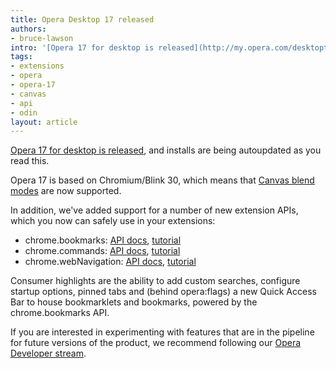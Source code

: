 ```yaml
---
title: Opera Desktop 17 released
authors:
- bruce-lawson
intro: '[Opera 17 for desktop is released](http://my.opera.com/desktopteam/blog/opera-17-final), and installs are being autoupdated as you read this. Opera 17 is based on Chromium/Blink 30, which means that [Canvas blend modes](http://codepen.io/adobe/pen/gbzmE) are now supported.'
tags:
- extensions
- opera
- opera-17
- canvas
- api
- odin
layout: article
---
```

<p><a href="http://my.opera.com/desktopteam/blog/opera-17-final">Opera 17 for desktop is released</a>, and installs are being autoupdated as you read this.</p>

<p>Opera 17 is based on Chromium/Blink 30, which means that <a href="http://codepen.io/adobe/pen/gbzmE">Canvas blend modes</a> are now supported.</p>

<p>In addition, we&#39;ve added support for a number of new extension APIs, which you now can safely use in your extensions:</p>

<ul>
<li>chrome.bookmarks: <a href="http://dev.opera.com/extension-docs/bookmarks.html">API docs</a>, <a href="http://dev.opera.com/extension-docs/tut_bookmarks.html">tutorial</a></li>
<li>chrome.commands: <a href="http://dev.opera.com/extension-docs/commands.html">API docs</a>, <a href="http://dev.opera.com/extension-docs/tut_commands.html">tutorial</a></li>
<li>chrome.webNavigation: <a href="http://dev.opera.com/extension-docs/webNavigation.html">API docs</a>, <a href="http://dev.opera.com/extension-docs/tut_webnavigation.html">tutorial</a></li>
</ul>

<p>Consumer highlights are the ability to add custom searches, configure startup options, pinned tabs and (behind opera:flags) a new Quick Access Bar to house bookmarklets and bookmarks, powered by the chrome.bookmarks API.</p>

<p>If you are interested in experimenting with features that are in the pipeline for future versions of the product, we recommend following our <a href="http://www.opera.com/developer">Opera Developer stream</a>.</p>
